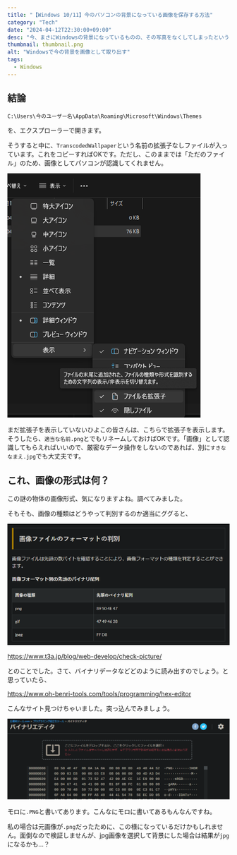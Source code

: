 ```yaml
---
title: "【Windows 10/11】今のパソコンの背景になっている画像を保存する方法"
category: "Tech"
date: "2024-04-12T22:30:00+09:00"
desc: "今、まさにWindowsの背景になっているものの、その写真をなくしてしまったということ、あると思います。この記事では、そんなときの対処法について説明します。"
thumbnail: thumbnail.png
alt: "Windowsで今の背景を画像として取り出す"
tags:
  - Windows
---
```


## 結論

```
C:\Users\今のユーザー名\AppData\Roaming\Microsoft\Windows\Themes
```

を、エクスプローラーで開きます。

そうすると中に、`TranscodedWallpaper`という名前の拡張子なしファイルが入っています。これをコピーすればOKです。ただし、このままでは「ただのファイル」のため、画像としてパソコンが認識してくれません。

![拡張子を表示](image-2.png)

まだ拡張子を表示していないひよこの皆さんは、こちらで拡張子を表示します。そうしたら、`適当な名前.png`とでもリネームしておけばOKです。「画像」として認識してもらえればいいので、厳密なデータ操作をしないのであれば、別に`すきななまえ.jpg`でも大丈夫です。

## これ、画像の形式は何？

この謎の物体の画像形式、気になりますよね。調べてみました。

そもそも、画像の種類はどうやって判別するのか適当にググると、

![画像ファイルフォーマットの判別方法](image.png)

https://www.t3a.jp/blog/web-develop/check-picture/

とのことでした。さて、バイナリデータなどどのように読み出すのでしょう。と思っていたら、

https://www.oh-benri-tools.com/tools/programming/hex-editor

こんなサイト見つけちゃいました。突っ込んでみましょう。

![バイナリデータ](image-1.png)

モロに`.PNG`と書いてあります。こんなにモロに書いてあるもんなんですね。

私の場合は元画像が`.png`だったために、この様になっているだけかもしれません。面倒なので検証しませんが、jpg画像を選択して背景にした場合は結果が`jpg`になるかも…？